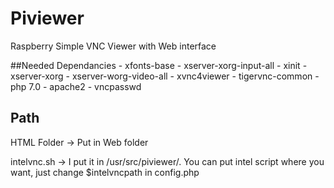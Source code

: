 # Piviewer
Raspberry Simple VNC Viewer with Web interface

##Needed Dependancies
          - xfonts-base
          - xserver-xorg-input-all
          - xinit
          - xserver-xorg
          - xserver-worg-video-all
          - xvnc4viewer
          - tigervnc-common
          - php 7.0
          - apache2
	  - vncpasswd
## Path
HTML Folder -> Put in Web folder

intelvnc.sh -> I put it in /usr/src/piviewer/. 
You can put intel script where you want, just change $intelvncpath in config.php

